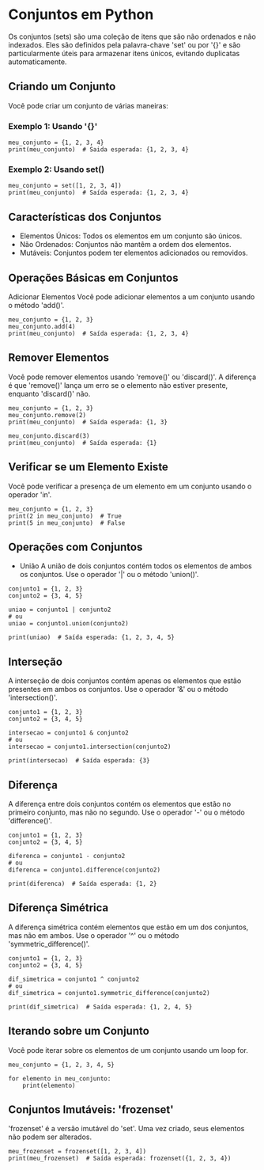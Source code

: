 # Conjuntos em Python
Os conjuntos (sets) são uma coleção de itens que são não ordenados e não indexados. Eles são definidos pela palavra-chave 'set' ou por '{}' e são particularmente úteis para armazenar itens únicos, evitando duplicatas automaticamente.

## Criando um Conjunto
Você pode criar um conjunto de várias maneiras:

### Exemplo 1: Usando '{}'
```
meu_conjunto = {1, 2, 3, 4}
print(meu_conjunto)  # Saida esperada: {1, 2, 3, 4}
```

### Exemplo 2: Usando set()
```
meu_conjunto = set([1, 2, 3, 4])
print(meu_conjunto)  # Saída esperada: {1, 2, 3, 4}
```

## Características dos Conjuntos
- Elementos Únicos: Todos os elementos em um conjunto são únicos.
- Não Ordenados: Conjuntos não mantêm a ordem dos elementos.
- Mutáveis: Conjuntos podem ter elementos adicionados ou removidos.

## Operações Básicas em Conjuntos
Adicionar Elementos
Você pode adicionar elementos a um conjunto usando o método 'add()'.
```
meu_conjunto = {1, 2, 3}
meu_conjunto.add(4)
print(meu_conjunto)  # Saída esperada: {1, 2, 3, 4}
```

## Remover Elementos
Você pode remover elementos usando 'remove()' ou 'discard()'. A diferença é que 'remove()' lança um erro se o elemento não estiver presente, enquanto 'discard()' não.
```
meu_conjunto = {1, 2, 3}
meu_conjunto.remove(2)
print(meu_conjunto)  # Saída esperada: {1, 3}

meu_conjunto.discard(3)
print(meu_conjunto)  # Saída esperada: {1}
```

## Verificar se um Elemento Existe
Você pode verificar a presença de um elemento em um conjunto usando o operador 'in'.
```
meu_conjunto = {1, 2, 3}
print(2 in meu_conjunto)  # True
print(5 in meu_conjunto)  # False
```

## Operações com Conjuntos
- União
A união de dois conjuntos contém todos os elementos de ambos os conjuntos. Use o operador '|' ou o método 'union()'.
```
conjunto1 = {1, 2, 3}
conjunto2 = {3, 4, 5}

uniao = conjunto1 | conjunto2
# ou
uniao = conjunto1.union(conjunto2)

print(uniao)  # Saída esperada: {1, 2, 3, 4, 5}
```

## Interseção
A interseção de dois conjuntos contém apenas os elementos que estão presentes em ambos os conjuntos. Use o operador '&' ou o método 'intersection()'.
```
conjunto1 = {1, 2, 3}
conjunto2 = {3, 4, 5}

intersecao = conjunto1 & conjunto2
# ou
intersecao = conjunto1.intersection(conjunto2)

print(intersecao)  # Saída esperada: {3}
```

## Diferença
A diferença entre dois conjuntos contém os elementos que estão no primeiro conjunto, mas não no segundo. Use o operador '-' ou o método 'difference()'.
```
conjunto1 = {1, 2, 3}
conjunto2 = {3, 4, 5}

diferenca = conjunto1 - conjunto2
# ou
diferenca = conjunto1.difference(conjunto2)

print(diferenca)  # Saída esperada: {1, 2}
```

## Diferença Simétrica
A diferença simétrica contém elementos que estão em um dos conjuntos, mas não em ambos. Use o operador '^' ou o método 'symmetric_difference()'.
```
conjunto1 = {1, 2, 3}
conjunto2 = {3, 4, 5}

dif_simetrica = conjunto1 ^ conjunto2
# ou
dif_simetrica = conjunto1.symmetric_difference(conjunto2)

print(dif_simetrica)  # Saída esperada: {1, 2, 4, 5}
```

## Iterando sobre um Conjunto
Você pode iterar sobre os elementos de um conjunto usando um loop for.
```
meu_conjunto = {1, 2, 3, 4, 5}

for elemento in meu_conjunto:
    print(elemento)
```

## Conjuntos Imutáveis: 'frozenset'
'frozenset' é a versão imutável do 'set'. Uma vez criado, seus elementos não podem ser alterados.
```
meu_frozenset = frozenset([1, 2, 3, 4])
print(meu_frozenset)  # Saída esperada: frozenset({1, 2, 3, 4})
```
